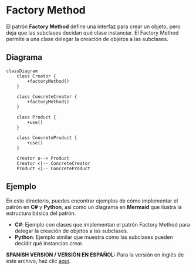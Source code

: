 
# Factory Method

El patrón **Factory Method** define una interfaz para crear un objeto, pero deja que las subclases decidan qué clase instanciar. El Factory Method permite a una clase delegar la creación de objetos a las subclases.

## Diagrama

```mermaid
classDiagram
    class Creator {
        +factoryMethod()
    }

    class ConcreteCreator {
        +factoryMethod()
    }

    class Product {
        +use()
    }

    class ConcreteProduct {
        +use()
    }

    Creator o--> Product
    Creator <|-- ConcreteCreator
    Product <|-- ConcreteProduct
```

## Ejemplo

En este directorio, puedes encontrar ejemplos de cómo implementar el patrón en **C#** y **Python**, así como un diagrama en **Mermaid** que ilustra la estructura básica del patrón.

- **C#**: Ejemplo con clases que implementan el patrón Factory Method para delegar la creación de objetos a las subclases.
- **Python**: Ejemplo similar que muestra cómo las subclases pueden decidir qué instancias crear.

**SPANISH VERSION / VERSIÓN EN ESPAÑOL:** Para la versión en inglés de este archivo, haz clic [aquí](README.md).
